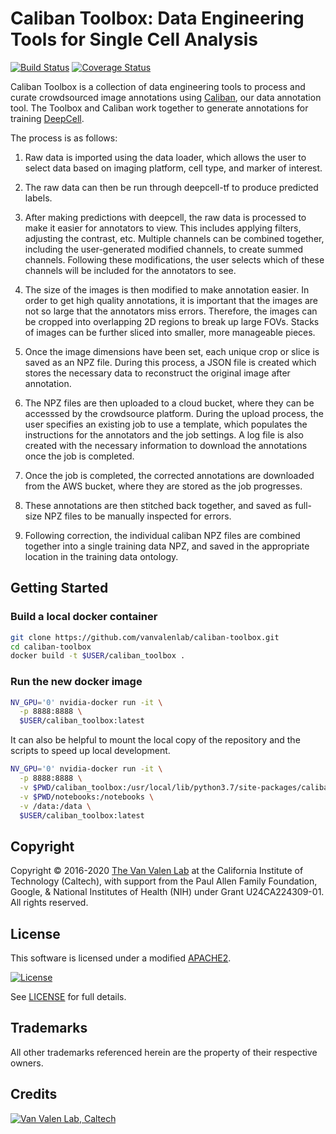 # Caliban Toolbox: Data Engineering Tools for Single Cell Analysis

[![Build Status](https://github.com/vanvalenlab/caliban-toolbox/workflows/build/badge.svg)](https://github.com/vanvalenlab/caliban-toolbox/actions)
[![Coverage Status](https://coveralls.io/repos/github/vanvalenlab/caliban-toolbox/badge.svg?branch=master)](https://coveralls.io/github/vanvalenlab/caliban-toolbox?branch=master)

Caliban Toolbox is a collection of data engineering tools to process and curate crowdsourced image annotations using [Caliban](https://github.com/vanvalenlab/caliban), our data annotation tool. The Toolbox and Caliban work together to generate  annotations for training [DeepCell](https://github.com/vanvalenlab/deepcell-tf).

The process is as follows:

1. Raw data is imported using the data loader, which allows the user to select data based on imaging platform, cell type, and marker of interest. 

2. The raw data can then be run through deepcell-tf to produce predicted labels.

3. After making predictions with deepcell, the raw data is processed to make it easier for annotators to view. This includes applying filters, adjusting the contrast, etc. Multiple channels can be combined together, including the user-generated modified channels, to create summed channels. Following these modifications, the user selects which of these channels will be included for the annotators to see.

4. The size of the images is then modified to make annotation easier. In order to get high quality annotations, it is important that the images are not so large that the annotators miss errors. Therefore, the images can be cropped into overlapping 2D regions to break up large FOVs. Stacks of images can be further sliced into smaller, more manageable pieces. 

5. Once the image dimensions have been set, each unique crop or slice is saved as an NPZ file. During this process, a JSON file is created which stores the necessary data to reconstruct the original image after annotation.

6. The NPZ files are then uploaded to a cloud bucket, where they can be accesssed by the crowdsource platform. During the upload process, the user specifies an existing job to use a template, which populates the instructions for the annotators and the job settings. A log file is also created with the necessary information to download the annotations once the job is completed.

7. Once the job is completed, the corrected annotations are downloaded from the AWS bucket, where they are stored as the job progresses.

8. These annotations are then stitched back together, and saved as full-size NPZ files to be manually inspected for errors.

9. Following correction, the individual caliban NPZ files are combined together into a single training data NPZ, and saved in the appropriate location in the training data ontology. 

## Getting Started

### Build a local docker container

```bash
git clone https://github.com/vanvalenlab/caliban-toolbox.git
cd caliban-toolbox
docker build -t $USER/caliban_toolbox .

```

### Run the new docker image

```bash
NV_GPU='0' nvidia-docker run -it \
  -p 8888:8888 \
  $USER/caliban_toolbox:latest
```

It can also be helpful to mount the local copy of the repository and the scripts to speed up local development.

```bash
NV_GPU='0' nvidia-docker run -it \
  -p 8888:8888 \
  -v $PWD/caliban_toolbox:/usr/local/lib/python3.7/site-packages/caliban_toolbox/ \
  -v $PWD/notebooks:/notebooks \
  -v /data:/data \
  $USER/caliban_toolbox:latest
```

## Copyright

Copyright © 2016-2020 [The Van Valen Lab](http://www.vanvalen.caltech.edu/) at the California Institute of Technology (Caltech), with support from the Paul Allen Family Foundation, Google, & National Institutes of Health (NIH) under Grant U24CA224309-01.  
All rights reserved.

## License

This software is licensed under a modified [APACHE2](LICENSE).

[![License](https://img.shields.io/badge/License-Apache%202.0-blue.svg)](https://opensource.org/licenses/Apache-2.0)

See [LICENSE](LICENSE) for full details.

## Trademarks

All other trademarks referenced herein are the property of their respective owners.

## Credits

[![Van Valen Lab, Caltech](https://upload.wikimedia.org/wikipedia/commons/7/75/Caltech_Logo.svg)](http://www.vanvalen.caltech.edu/)
